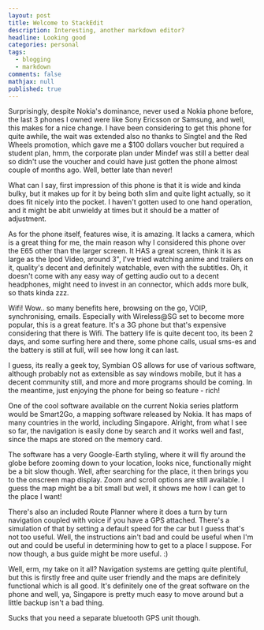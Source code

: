 ```yaml
---
layout: post
title: Welcome to StackEdit
description: Interesting, another markdown editor?
headline: Looking good 
categories: personal
tags:
  - blogging
  - markdown
comments: false
mathjax: null
published: true
---
```


Surprisingly, despite Nokia's dominance, never used a Nokia phone before, the last 3 phones I owned were like Sony Ericsson or Samsung, and well, this makes for a nice change. I have been considering to get this phone for quite awhile, the wait was extended also no thanks to Singtel and the Red Wheels promotion, which gave me a $100 dollars voucher but required a student plan, hmm, the corporate plan under Mindef was still a better deal so didn't use the voucher and could have just gotten the phone almost couple of months ago. Well, better late than never!

What can I say, first impression of this phone is that it is wide and kinda bulky, but it makes up for it by being both slim and quite light actually, so it does fit nicely into the pocket. I haven't gotten used to one hand operation, and it might be abit unwieldy at times but it should be a matter of adjustment.

As for the phone itself, features wise, it is amazing. It lacks a camera, which is a great thing for me, the main reason why I considered this phone over the E65 other than the larger screen. It HAS a great screen, think it is as large as the Ipod Video, around 3", I've tried watching anime and trailers on it, quality's decent and definitely watchable, even with the subtitles. Oh, it doesn't come with any easy way of getting audio out to a decent headphones, might need to invest in an connector, which adds more bulk, so thats kinda zzz.

Wifi! Wow.. so many benefits here, browsing on the go, VOIP, synchronising, emails. Especially with Wireless@SG set to become more popular, this is a great feature. It's a 3G phone but that's expensive considering that there is Wifi. The battery life is quite decent too, its been 2 days, and some surfing here and there, some phone calls, usual sms-es and the battery is still at full, will see how long it can last.

I guess, its really a geek toy, Symbian OS allows for use of various software, although probably not as extensible as say windows mobile, but it has a decent community still, and more and more programs should be coming. In the meantime, just enjoying the phone for being so feature - rich!

One of the cool software available on the current Nokia series platform would be Smart2Go, a mapping software released by Nokia. It has maps of many countries in the world, including Singapore. Alright, from what I see so far, the navigation is easily done by search and it works well and fast, since the maps are stored on the memory card.


The software has a very Google-Earth styling, where it will fly around the globe before zooming down to your location, looks nice, functionally might be a bit slow though. Well, after searching for the place, it then brings you to the onscreen map display. Zoom and scroll options are still available. I guess the map might be a bit small but well, it shows me how I can get to the place I want!


There's also an included Route Planner where it does a turn by turn navigation coupled with voice if you have a GPS attached. There's a simulation of that by setting a default speed for the car but I guess that's not too useful. Well, the instructions ain't bad and could be useful when I'm out and could be useful in determining how to get to a place I suppose. For now though, a bus guide might be more useful. :)


Well, erm, my take on it all? Navigation systems are getting quite plentiful, but this is firstly free and quite user friendly and the maps are definitely functional which is all good. It's definitely one of the great software on the phone and well, ya, Singapore is pretty much easy to move around but a little backup isn't a bad thing.

Sucks that you need a separate bluetooth GPS unit though.
